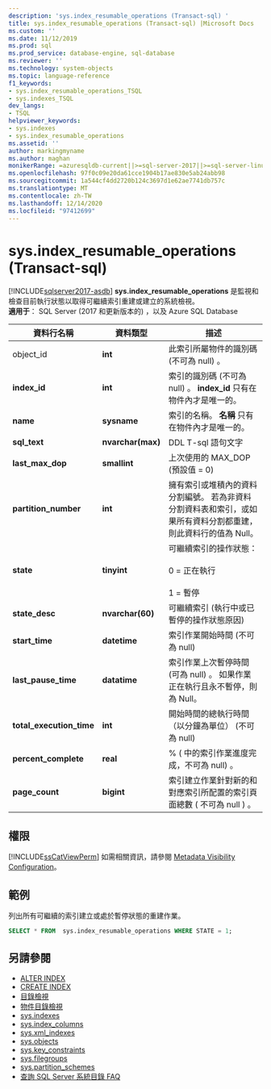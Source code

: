 ```yaml
---
description: 'sys.index_resumable_operations (Transact-sql) '
title: sys.index_resumable_operations (Transact-sql) |Microsoft Docs
ms.custom: ''
ms.date: 11/12/2019
ms.prod: sql
ms.prod_service: database-engine, sql-database
ms.reviewer: ''
ms.technology: system-objects
ms.topic: language-reference
f1_keywords:
- sys.index_resumable_operations_TSQL
- sys.indexes_TSQL
dev_langs:
- TSQL
helpviewer_keywords:
- sys.indexes
- sys.index_resumable_operations
ms.assetid: ''
author: markingmyname
ms.author: maghan
monikerRange: =azuresqldb-current||>=sql-server-2017||>=sql-server-linux-2017||=azuresqldb-mi-current
ms.openlocfilehash: 97f0c09e20da61cce1904b17ae830e5ab24abb98
ms.sourcegitcommit: 1a544cf4dd2720b124c3697d1e62ae7741db757c
ms.translationtype: MT
ms.contentlocale: zh-TW
ms.lasthandoff: 12/14/2020
ms.locfileid: "97412699"
---
```

# <a name="sysindex_resumable_operations-transact-sql"></a>sys.index_resumable_operations (Transact-sql) 

[!INCLUDE[sqlserver2017-asdb](../../includes/applies-to-version/sqlserver2017-asdb.md)]
**sys.index_resumable_operations** 是監視和檢查目前執行狀態以取得可繼續索引重建或建立的系統檢視。  
**適用于**： SQL Server (2017 和更新版本的) ，以及 Azure SQL Database
  
|資料行名稱|資料類型|描述|  
|-----------------|---------------|-----------------|  
|object_id|**int**|此索引所屬物件的識別碼 (不可為 null) 。|  
|**index_id**|**int**|索引的識別碼 (不可為 null) 。 **index_id** 只有在物件內才是唯一的。|
|**name**|**sysname**|索引的名稱。 **名稱** 只有在物件內才是唯一的。|  
|**sql_text**|**nvarchar(max)**|DDL T-sql 語句文字|
|**last_max_dop**|**smallint**|上次使用的 MAX_DOP (預設值 = 0) |
|**partition_number**|**int**|擁有索引或堆積內的資料分割編號。 若為非資料分割資料表和索引，或如果所有資料分割都重建，則此資料行的值為 Null。|
|**state**|**tinyint**|可繼續索引的操作狀態：<br /><br />0 = 正在執行<br /><br />1 = 暫停|
|**state_desc**|**nvarchar(60)**|可繼續索引 (執行中或已暫停的操作狀態原因) |  
|**start_time**|**datetime**|索引作業開始時間 (不可為 null) |
|**last_pause_time**|**datatime**| 索引作業上次暫停時間 (可為 null) 。 如果作業正在執行且永不暫停，則為 Null。|
|**total_execution_time**|**int**|開始時間的總執行時間（以分鐘為單位） (不可為 null) |
|**percent_complete**|**real**|% ( 中的索引作業進度完成，不可為 null) 。|
|**page_count**|**bigint**|索引建立作業針對新的和對應索引所配置的索引頁面總數 ( 不可為 null ) 。

## <a name="permissions"></a>權限

[!INCLUDE[ssCatViewPerm](../../includes/sscatviewperm-md.md)] 如需相關資訊，請參閱 [Metadata Visibility Configuration](../../relational-databases/security/metadata-visibility-configuration.md)。  

## <a name="example"></a>範例

 列出所有可繼續的索引建立或處於暫停狀態的重建作業。

```sql
SELECT * FROM  sys.index_resumable_operations WHERE STATE = 1;  
```

## <a name="see-also"></a>另請參閱

- [ALTER INDEX](../../t-sql/statements/alter-index-transact-sql.md)
- [CREATE INDEX](../../t-sql/statements/create-index-transact-sql.md)
- [目錄檢視](catalog-views-transact-sql.md)
- [物件目錄檢視](object-catalog-views-transact-sql.md)
- [sys.indexes](sys-xml-indexes-transact-sql.md)
- [sys.index_columns](sys-index-columns-transact-sql.md)
- [sys.xml_indexes](sys-xml-indexes-transact-sql.md)
- [sys.objects](sys-index-columns-transact-sql.md)
- [sys.key_constraints](sys-key-constraints-transact-sql.md)
- [sys.filegroups](sys-filegroups-transact-sql.md)
- [sys.partition_schemes](sys-partition-schemes-transact-sql.md)
- [查詢 SQL Server 系統目錄 FAQ](querying-the-sql-server-system-catalog-faq.md)
